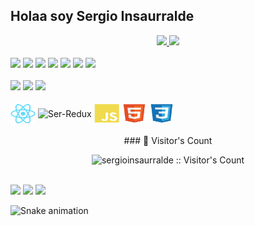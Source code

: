 ## Holaa soy Sergio Insaurralde

<div align="center">
  <a href="https://github.com/sergioinsaurralde">
  <img height="125em" src="https://github-readme-stats.vercel.app/api?username=sergioinsaurralde&show_icons=true&theme=dark&include_all_commits=true&count_private=true"/>
  <img height="125em" src="https://github-readme-stats.vercel.app/api/top-langs/?username=sergioinsaurralde&layout=compact&langs_count=7&theme=dark"/>
</div>
<br>
<div>
  <code><a href="https://go.dev/" target="_blank"><img height="50" src="https://www.vectorlogo.zone/logos/golang/golang-ar21.svg"></a></code>
  <code><a href="https://www.python.org/" target="_blank"><img height="50" src="https://www.vectorlogo.zone/logos/python/python-ar21.svg"></a></code>
  <code><a href="https://www.djangoproject.com/" target="_blank"><img height="50" src="https://www.vectorlogo.zone/logos/djangoproject/djangoproject-ar21.svg"></a></code>
  <code><a href="https://www.docker.com/" target="_blank"><img height="50" src="https://www.vectorlogo.zone/logos/docker/docker-ar21.svg"></a></code>
  <code><a href="https://kubernetes.io/" target="_blank"><img height="50" src="https://www.vectorlogo.zone/logos/kubernetes/kubernetes-ar21.svg"></a></code>
  <code><a href="https://www.jenkins.io/" target="_blank"><img height="50" src="https://www.vectorlogo.zone/logos/jenkins/jenkins-ar21.svg"></a></code>
  <code><a href="https://git-scm.com/" target="_blank"><img height="50" src="https://www.vectorlogo.zone/logos/git-scm/git-scm-ar21.svg"></a></code>
</div>
<br>
<div>
  <code><a href="https://www.postgresql.org/" target="_blank"><img height="50" src="https://www.vectorlogo.zone/logos/postgresql/postgresql-ar21.svg"></a></code>
  <code><a href="https://www.mysql.com/" target="_blank"><img height="50" src="https://www.vectorlogo.zone/logos/mysql/mysql-ar21.svg"></a></code>
  <code><a href="https://www.mongodb.com/" target="_blank"><img height="50" src="https://www.vectorlogo.zone/logos/mongodb/mongodb-ar21.svg"></a></code>
</div>
<br>
<div style="display: inline_block">
  <img align="center" alt="Ser-React" height="35" width="40" src="https://raw.githubusercontent.com/devicons/devicon/master/icons/react/react-original.svg">
  <img align="center" alt="Ser-Redux" height="30" width="40" src="https://cdn.jsdelivr.net/gh/devicons/devicon/icons/redux/redux-original.svg" />
  <img align="center" alt="Ser-Js" height="30" width="40" src="https://raw.githubusercontent.com/devicons/devicon/master/icons/javascript/javascript-plain.svg">
  <img align="center" alt="Ser-HTML" height="30" width="40" src="https://raw.githubusercontent.com/devicons/devicon/master/icons/html5/html5-original.svg">
  <img align="center" alt="Ser-CSS" height="30" width="40" src="https://raw.githubusercontent.com/devicons/devicon/master/icons/css3/css3-original.svg">
</div>
<div>
<br>
<div align="center">
  ### 👀 Visitor's Count
  <br>
  <p align="center"><img src="https://profile-counter.glitch.me/{sergioinsaurralde}/count.svg" alt="sergioinsaurralde :: Visitor's Count" /></p>
</div>
<br>
</div>
<div> 
  <a href="https://instagram.com/serrinsa" target="_blank"><img src="https://img.shields.io/badge/-Instagram-%23E4405F?style=for-the-badge&logo=instagram&logoColor=white" target="_blank"></a>
  <a href = "mailto:srinsaurralde@gmail.com"><img src="https://img.shields.io/badge/-Gmail-%23333?style=for-the-badge&logo=gmail&logoColor=white" target="_blank"></a>
  <a href="https://www.linkedin.com/in/" target="_blank"><img src="https://img.shields.io/badge/-LinkedIn-%230077B5?style=for-the-badge&logo=linkedin&logoColor=white" target="_blank"></a> 
 
  ![Snake animation](https://github.com/sergioinsaurralde/sergioinsaurralde/blob/output/github-contribution-grid-snake.svg)
 
</div>

